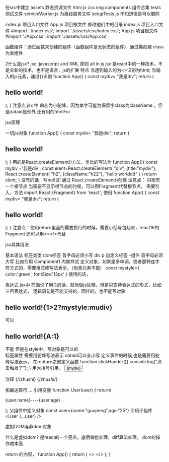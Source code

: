 在src中建立
assets  静态资源文件 html js css img
components 组件合集
tests   测试文件
serviceWorker.js 为离线服务文件
setupTests.js 不知道但是可以删除

index.js  项目入口文件
App.js  项目根文件
修改他们中的目录
index.js  项目入口文件
#import './index.css';
import './assets/css/index.css';
App.js  项目根文件
#import './App.css';
import './assets/css/App.css';

函数组件：通过函数来创建的组件（函数组件是无状态的组件）
通过类创建 class 为类组件


2什么是jsx?
jsc :javascript and XML
原则
all in js
jsx 是react中的一种技术，不是全新的技术，也不是语言，js的扩展
特点
当遇到输入的为<>识别为html;
当输入的js元素，通过{}识别
function App() {
  const mydiv= "我是div";
  return (
    <div title={mydiv} className="App" tabIndex='1' dataid='1'>
     <h2>hello world!</h2>
       <label htmlFor></label>
    </div>
  );
}
注意点
jsx 中
 命名为小驼峰，因为单字可能为保留字class为className ，但是dataid是例外
 还有<label htmlFor></label>用的htmlFor


jsx原理

一切jie对象
function App() {
  const mydiv= "我是div";
  return (
    <div title={mydiv} className="App" tabIndex='1' dataid='1'>
     <h2>hello world!</h2>
       <label htmlFor></label>
    </div>
  );
}
用的是React.createElement()方法，类比的写法为
function App(){
  const mydiv ='我是div';
  const elent=React.createElement(
    "div",
    {title:"mydiv"},
    React.createElement(
      "h2",
      {className:"h22"},
      "hello worlddd"
    )
  )
  return elent;
}
没有的话，写null
即 通过 React.createElement()创建
注意点：
只能有一个根节点
当需要不显示根节点的时候，可以用Fragment代替根节点，
需要引入，方法
import React,{Fragment} from 'react';
使用
function App() {
  const mydiv= "我是div";
  return (
    <Fragment>
    <div title={mydiv} className="App" tabIndex='1' dataid='1'>
     <h2>hello world!</h2>
    </div>
    </Fragment>
  );
}
注意点：使用return里面的需要换行的时候，需要小括号包起来，react16的Fragment
还可以用<></>代替



jsx具体用法

基本语法
标签类型
dom标签 首字母必须小写 div p
自定义标签 -组件 首字母必须大写
比如引用 Component1
内联样式
定义对象，如果是多单词，或者那种连字符方式的，需要用驼峰写法表示，（伪类元素不能）
  const mystyle={
    color:'green',
    fontSize:'13px'
  }
使用的话，
<div style={mystyle} title={mydiv} 去使用
也可以
<div style={mystyle} title={mydiv}

表达式
jsx中
前面说了用{}的话，就当做js处理，但是只支持表达式的形式，比如三目表达式，
逻辑语句是不能支持的，同样的，也不能写对象
 <h2>hello world!{1>2?mystyle:mudiv}</h2> 可以
 <h2>hello world!{A:1}</h2> 不能
 但是在style中，写对象是可以的
 <div style={{color:'green',fontSize:'13px'}} title={mydiv}
 原因是因为jsx解析第一层{},当做解析对象处理，

标签属性
需要用驼峰写法表示
dataid可以全小写
定义事件的时候,也是需要用驼峰写法表示，
在renturn之前定义函数
  function clickHander(){
    console.log("点击触发了");
  }
用大括号引用，
<button onClick={clickHander}>{mydiv}</button>


注释
{//zhushi}
{/*zhushi*/}

拓展运算符
...
引用变量
function User(user) {
  return(
    <div >
     <p>{user.name}----{user.age}</p>
    </div>
  );
  父组件中定义对象
  const user={name:"guopeng",age:"25"}
  引用子组件
  <User {...user} />



  虚拟DOM与非dom对象

  什么是虚拟dom?
  是react的一个亮点，底层做批处理，diff算法处理，
  dom的操作成本高

  return 的内容，
  function App() {
  return (
    <>
    <Component1/>
   </>
  );
}

